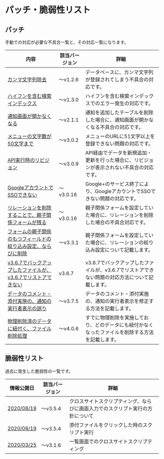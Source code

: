 # パッチ・脆弱性リスト

## パッチ
手動での対応が必要な不具合一覧と、その対応一覧になります。

| 内容 | 該当バージョン | 詳細 |
| ---- | ---- | ---- |
| [カンマ文字列除去](/ja/patch/comma) | ～v1.2.6 | データベースに、カンマ文字列が登録されてしまう不具合の対応です。 |
| [ハイフンを含む検索インデックス](/ja/patch/index_hyphen) | ～v1.3.0 | ハイフンを含む検索インデックスでのエラー発生の対応です。 |
| [通知画面が開かなくなる](/ja/patch/remove_deleted_table_notify) | ～v2.1.1 | 通知を追加したテーブルを削除した場合に、通知画面が開かなくなる不具合の対応です。 |
| [メニューの文字数が50文字まで](/ja/patch/menu_uri_length) | ～v3.0.2 | メニューのURLに51文字以上を登録できない問題の対応です。 |
| [API実行時のリビジョン](/ja/patch/api_revision) | ～v3.0.9 | API経由でデータを新規追加・更新を行った場合に、リビジョンが表示されない不具合の対応です。 |
| [GoogleアカウントでSSOできない](/ja/patch/sso_google) | ～v3.0.16 | Google+のサービス終了により、GoogleアカウントでSSOできない問題の対応です。 |
| [リレーションを削除することで、親子関係フォームが残る](/ja/patch/remove_deleted_relation) | ～v3.0.16 | 親子関係フォームを設定していた場合に、リレーションを削除した場合の不具合対応です。 |
| [フォームの親子関係のもつフィールドの絞り込み設定、ならびに削除](/ja/patch/relation_filter) | ～v3.3.1 | 親子関係フォームを設定していた場合に、リレーションの絞り込み設定について記載します。 |
| [v3.6.7でバックアップしたファイルが、v3.6.7でリストアできない](/ja/patch/resotre_ignore_view) | v3.6.7 | v3.6.7でバックアップしたファイルが、v3.6.7でリストアできない問題の対応方法について記載します。 |
| [データのコメント・添付実施の、通知の実行者表示の誤り](/ja/patch/mail_template_comment_attachment) | ～v3.7.5 | データのコメント・添付実施の、通知の実行者表示を修正する方法を記載します。 |
| [物理削除済のデータに紐付く、ファイル削除処理](/ja/patch/mail_template_comment_attachment) | ～v4.0.6 | すでに物理削除を実施しており、どのデータにも紐付かなくなったファイルを削除する方法を記載します。 |


## 脆弱性リスト
過去に発生した脆弱性の一覧です。

| 情報公開日 | 該当バージョン | 詳細 |
| ---- | ---- | ---- |
| [2020/08/19](/ja/weakness/20200819) | ～v3.5.4 | クロスサイトスクリプティング、ならびに画面入力でのスクリプト実行の方針について |
| [2020/08/19](/ja/weakness/20200819_2) | ～v3.5.4 | 添付ファイルをクリックした時のスクリプト実行 |
| [2020/03/25](/ja/weakness/20200325) | ～v3.1.6 | 一覧画面でのクロスサイトスクリプティング |
